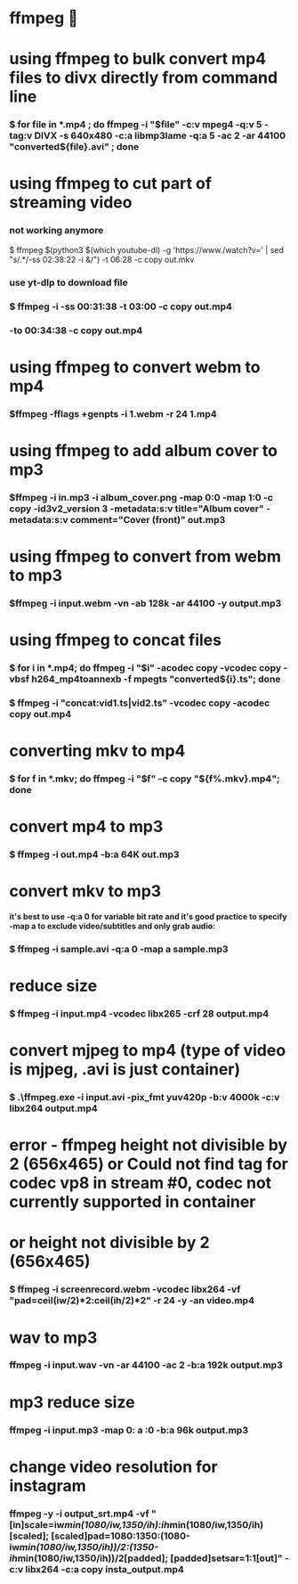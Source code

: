 # ffmpeg 📼
# using ffmpeg to bulk convert mp4 files to divx directly from command line

### $ for file in *.mp4 ; do ffmpeg -i "$file" -c:v mpeg4 -q:v 5 -tag:v DIVX -s 640x480 -c:a libmp3lame -q:a 5 -ac 2 -ar 44100 "converted${file}.avi" ; done

# using ffmpeg to cut part of streaming video 
### not working anymore 
$ ffmpeg $(python3 $(which youtube-dl) -g 'https://www./watch?v=' | sed "s/.*/-ss 02:38:22 -i &/") -t 06:28 -c copy out.mkv
### use yt-dlp to download file
### $ ffmpeg -i <file> -ss 00:31:38 -t 03:00 -c copy out.mp4
###                                 -to 00:34:38 -c copy out.mp4

# using ffmpeg to convert webm to mp4
### $ffmpeg -fflags +genpts -i 1.webm -r 24 1.mp4

# using ffmpeg to add album cover to mp3
### $ffmpeg -i in.mp3 -i album_cover.png -map 0:0 -map 1:0 -c copy -id3v2_version 3 -metadata:s:v title="Album cover" -metadata:s:v comment="Cover (front)" out.mp3

# using ffmpeg to convert from webm to mp3
### $ffmpeg -i input.webm -vn -ab 128k -ar 44100 -y output.mp3

# using ffmpeg to concat files
### $ for i in *.mp4; do ffmpeg -i "$i" -acodec copy -vcodec copy -vbsf h264_mp4toannexb -f mpegts "converted${i}.ts"; done
### $ ffmpeg -i "concat:vid1.ts|vid2.ts" -vcodec copy -acodec copy out.mp4

# converting mkv to mp4
### $ for f in *.mkv; do ffmpeg -i "$f" -c copy "${f%.mkv}.mp4"; done

# convert mp4 to mp3
### $ ffmpeg -i out.mp4 -b:a 64K out.mp3

# convert mkv to mp3
####  it's best to use -q:a 0 for variable bit rate and it's good practice to specify -map a to exclude video/subtitles and only grab audio:
### $ ffmpeg -i sample.avi -q:a 0 -map a sample.mp3

# reduce size
### $ ffmpeg -i input.mp4 -vcodec libx265 -crf 28 output.mp4

# convert mjpeg to mp4 (type of video is mjpeg, .avi is just container)
### $ .\ffmpeg.exe -i input.avi -pix_fmt yuv420p -b:v 4000k -c:v libx264 output.mp4  

# error - ffmpeg height not divisible by 2 (656x465) or Could not find tag for codec vp8 in stream #0, codec not currently supported in container  
# or height not divisible by 2 (656x465)
### $ ffmpeg -i screenrecord.webm -vcodec libx264 -vf "pad=ceil(iw/2)*2:ceil(ih/2)*2" -r 24 -y -an video.mp4

# wav to mp3
### ffmpeg -i input.wav -vn -ar 44100 -ac 2 -b:a 192k output.mp3

# mp3 reduce size
### ffmpeg -i input.mp3 -map 0: a :0 -b:a 96k output.mp3

# change video resolution for instagram  
### ffmpeg -y -i output_srt.mp4 -vf "[in]scale=iw*min(1080/iw\,1350/ih):ih*min(1080/iw\,1350/ih)[scaled]; [scaled]pad=1080:1350:(1080-iw*min(1080/iw\,1350/ih))/2:(1350-ih*min(1080/iw\,1350/ih))/2[padded]; [padded]setsar=1:1[out]" -c:v libx264 -c:a copy insta_output.mp4
